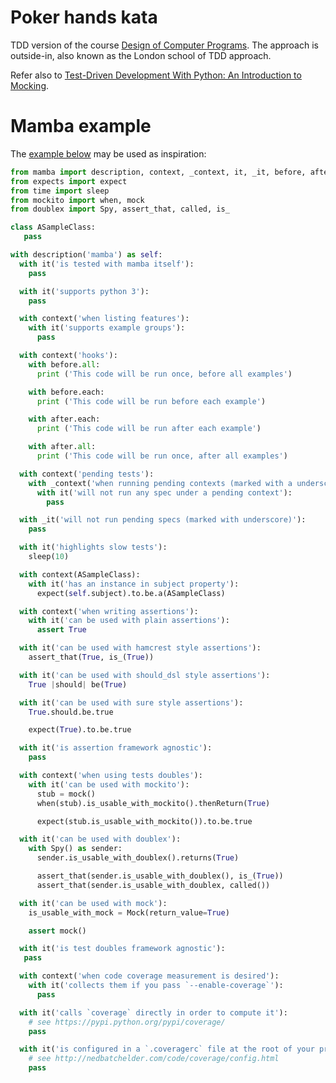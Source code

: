 # Poker hands kata

TDD version of the course [Design of Computer Programs](https://www.udacity.com/course/design-of-computer-programs--cs212). The approach is outside-in, also known as the London school of TDD approach.

Refer also to [Test-Driven Development With Python: An Introduction to Mocking](https://medium.com/geekculture/test-driven-development-with-python-an-introduction-to-mocking-8ab6c1fe1c83).

# Mamba example

The [example below](https://replit.com/@zwh/PokerHandsKata#mamba_dummy_spec.py) may be used as inspiration:
 
```python
from mamba import description, context, _context, it, _it, before, after
from expects import expect
from time import sleep
from mockito import when, mock
from doublex import Spy, assert_that, called, is_

class ASampleClass:
   pass

with description('mamba') as self:
  with it('is tested with mamba itself'):
    pass

  with it('supports python 3'):
    pass

  with context('when listing features'):
    with it('supports example groups'):
      pass

  with context('hooks'):
    with before.all:
      print ('This code will be run once, before all examples')

    with before.each:
      print ('This code will be run before each example')

    with after.each:
      print ('This code will be run after each example')

    with after.all:
      print ('This code will be run once, after all examples')

  with context('pending tests'):
    with _context('when running pending contexts (marked with a underscore)'):
      with it('will not run any spec under a pending context'):
        pass

  with _it('will not run pending specs (marked with underscore)'):
    pass

  with it('highlights slow tests'):
    sleep(10)

  with context(ASampleClass):
    with it('has an instance in subject property'):
      expect(self.subject).to.be.a(ASampleClass)

  with context('when writing assertions'):
    with it('can be used with plain assertions'):
      assert True

  with it('can be used with hamcrest style assertions'):
    assert_that(True, is_(True))

  with it('can be used with should_dsl style assertions'):
    True |should| be(True)

  with it('can be used with sure style assertions'):
    True.should.be.true

    expect(True).to.be.true

  with it('is assertion framework agnostic'):
    pass

  with context('when using tests doubles'):
    with it('can be used with mockito'):
      stub = mock()
      when(stub).is_usable_with_mockito().thenReturn(True)

      expect(stub.is_usable_with_mockito()).to.be.true

  with it('can be used with doublex'):
    with Spy() as sender:
      sender.is_usable_with_doublex().returns(True)

      assert_that(sender.is_usable_with_doublex(), is_(True))
      assert_that(sender.is_usable_with_doublex, called())

  with it('can be used with mock'):
    is_usable_with_mock = Mock(return_value=True)

    assert mock()

  with it('is test doubles framework agnostic'):
   pass

  with context('when code coverage measurement is desired'):
    with it('collects them if you pass `--enable-coverage`'):
      pass

  with it('calls `coverage` directly in order to compute it'):
    # see https://pypi.python.org/pypi/coverage/
    pass

  with it('is configured in a `.coveragerc` file at the root of your project'):
    # see http://nedbatchelder.com/code/coverage/config.html
    pass
```